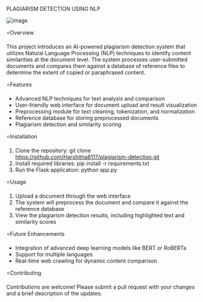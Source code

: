 PLAGIARISM DETECTION USING NLP

![image](https://github.com/user-attachments/assets/c2fff1d9-ecb8-4e2e-9f48-3f841f178d15)


⭐Overview

This project introduces an AI-powered plagiarism detection system that utilizes Natural Language Processing (NLP) techniques to identify content similarities at the document level. The system processes user-submitted documents and compares them against a database of reference files to determine the extent of copied or paraphrased content.

⭐Features

- Advanced NLP techniques for text analysis and comparison
- User-friendly web interface for document upload and result visualization
- Preprocessing module for text cleaning, tokenization, and normalization
- Reference database for storing preprocessed documents
- Plagiarism detection and similarity scoring

⭐Installation

1. Clone the repository: git clone https://github.com/Harshitha8117/plagiarism-detection.git
2. Install required libraries: pip install -r requirements.txt
3. Run the Flask application: python app.py

⭐Usage

1. Upload a document through the web interface
2. The system will preprocess the document and compare it against the reference database
3. View the plagiarism detection results, including highlighted text and similarity scores

⭐Future Enhancements

- Integration of advanced deep learning models like BERT or RoBERTa
- Support for multiple languages
- Real-time web crawling for dynamic content comparison

⭐Contributing

Contributions are welcome! Please submit a pull request with your changes and a brief description of the updates.
